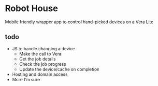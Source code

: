 # Robot House

Mobile friendly wrapper app to control hand-picked 
devices on a Vera Lite

## todo

* JS to handle changing a device
    - Make the call to Vera
    - Get the job details
    - Check the job progress
    - Update the device/cache on completion
* Hosting and domain access
* More I'm sure 